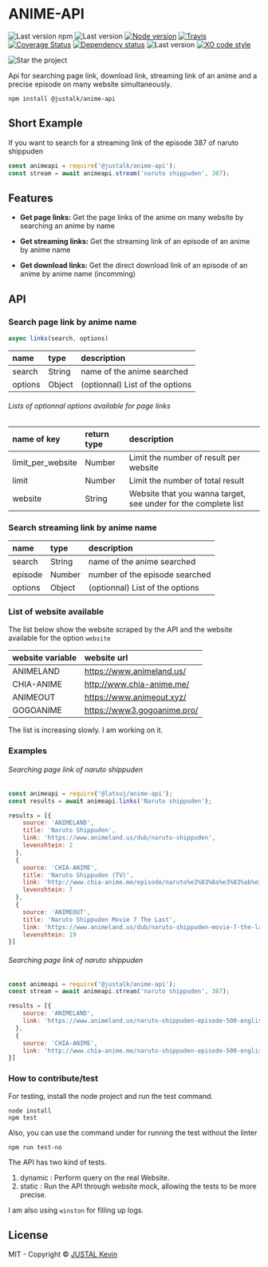 # ANIME-API

![Last version npm](https://img.shields.io/npm/v/@justalk/anime-api.svg?style=flat-square)
![Last version](https://img.shields.io/github/v/tag/justalk/anime-api.svg?style=flat-square)
[![Node version](https://img.shields.io/node/v/@justalk/anime-api.svg?style=flat-square)](https://www.npmjs.com/package/@justalk/anime-api)
[![Travis](https://img.shields.io/travis/com/justalk/anime-api.svg?style=flat-square)](https://travis-ci.com/github/JustalK/anime-api)
[![Coverage Status](https://coveralls.io/repos/github/JustalK/ANIME-API/badge.svg?branch=master&style=flat-square)](https://coveralls.io/github/JustalK/anime-api?branch=master)
[![Dependency status](http://img.shields.io/david/justalk/anime-api.svg?style=flat-square)](https://david-dm.org/justalk/anime-api.svg)
![Last version](https://img.shields.io/github/license/justalk/anime-api.svg?style=flat-square)
[![XO code style](https://img.shields.io/badge/code_style-XO-5ed9c7.svg?style=flat-square)](https://github.com/xojs/xo)

![Star the project](https://img.shields.io/github/stars/justalk/anime-api?style=social)

Api for searching page link, download link, streaming link of an anime and a precise episode on many website simultaneously.

`npm install @justalk/anime-api`

## Short Example

If you want to search for a streaming link of the episode 387 of naruto shippuden

```js
const animeapi = require('@justalk/anime-api');
const stream = await animeapi.stream('naruto shippuden', 387);
```

## Features

- **Get page links:** Get the page links of the anime on many website by searching an anime by name

- **Get streaming links:** Get the streaming link of an episode of an anime by anime name

- **Get download links:** Get the direct download link of an episode of an anime by anime name (incomming)

## API

### Search page link by anime name

```js
async links(search, options)
```

| name | type | description |
| :--- | :---------- | :--- |
| search | String | name of the anime searched |
| options | Object | (optionnal) List of the options |

###### Lists of optionnal options available for page links

| name of key | return type | description |
| :--- | :---------- | :--- |
| limit_per_website | Number | Limit the number of result per website |
| limit | Number | Limit the number of total result |
| website | String | Website that you wanna target, see under for the complete list |

### Search streaming link by anime name

| name | type | description |
| :--- | :---------- | :--- |
| search | String | name of the anime searched |
| episode | Number | number of the episode searched |
| options | Object | (optionnal) List of the options |

### List of website available

The list below show the website scraped by the API and the website available for the option `website`

| website variable | website url |
| :--- | :---------- |
| ANIMELAND | https://www.animeland.us/ |
| CHIA-ANIME | http://www.chia-anime.me/ |
| ANIMEOUT | https://www.animeout.xyz/ |
| GOGOANIME | https://www3.gogoanime.pro/ |

The list is increasing slowly. I am working on it.

### Examples

###### Searching page link of naruto shippuden

```js
const animeapi = require('@latsuj/anime-api');
const results = await animeapi.links('Naruto shippuden');
```

```js
results = [{
    source: 'ANIMELAND',
    title: 'Naruto Shippuden',
    link: 'https://www.animeland.us/dub/naruto-shippuden',
    levenshtein: 2
  },
  {
    source: 'CHIA-ANIME',
    title: 'Naruto Shippuden (TV)',
    link: 'http://www.chia-anime.me/episode/naruto%e3%83%8a%e3%83%ab%e3%83%88%e7%96%be%e9%a2%a8%e4%bc%9danime/',
    levenshtein: 7
  },
  {
    source: 'ANIMEOUT',
    title: 'Naruto Shippuden Movie 7 The Last',
    link: 'https://www.animeland.us/dub/naruto-shippuden-movie-7-the-last',
    levenshtein: 19
}]
```
###### Searching page link of naruto shippuden

```js
const animeapi = require('@justalk/anime-api');
const stream = await animeapi.stream('naruto shippuden', 387);
```

```js
results = [{
    source: 'ANIMELAND',
    link: 'https://www.animeland.us/naruto-shippuden-episode-500-english-dubbed'
  },
  {
    source: 'CHIA-ANIME',
    link: 'http://www.chia-anime.me/naruto-shippuden-episode-500-english-subbed/'
}]
```

### How to contribute/test

For testing, install the node project and run the test command.

```shell
node install
npm test
```

Also, you can use the command under for running the test without the linter

```shell
npm run test-no
```

The API has two kind of tests.
1. dynamic : Perform query on the real Website.
2. static : Run the API through website mock, allowing the tests to be more precise.

I am also using `winston` for filling up logs.

## License

MIT - Copyright &copy; [JUSTAL Kevin](https://teamkd.online/)

